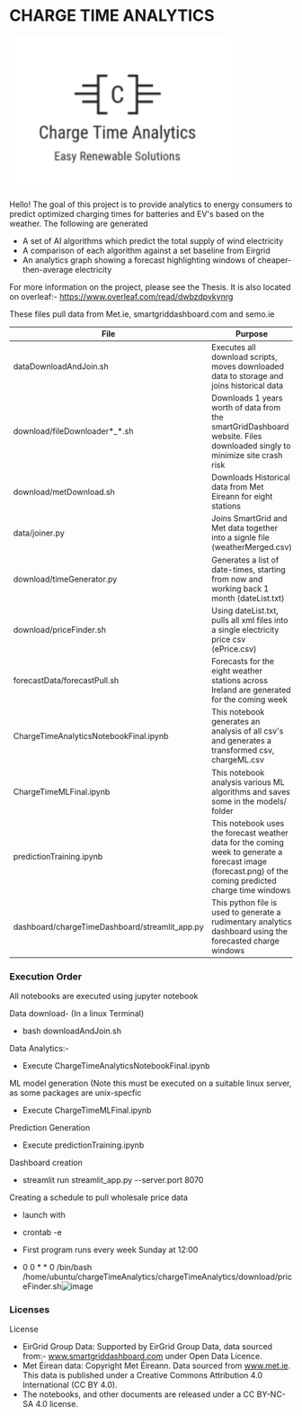 
# CHARGE TIME ANALYTICS 


![image](https://github.com/kevinTheQuigley/chargeTimeAnalytics/blob/master/dashboard/chargeTimeDashboard/chargeTimeAnalytics.png)


Hello! 
The goal of this project is to provide analytics to energy consumers to predict optimized charging times for batteries and EV's based on the weather.
The following are generated
- A set of AI algorithms which predict the total supply of wind electricity
- A comparison of each algorithm against a set baseline from Eirgrid
- An analytics graph showing a forecast highlighting windows of cheaper-then-average electricity 


For more information on the project, please see the Thesis. It is also located on overleaf:- 
https://www.overleaf.com/read/dwbzdpvkynrg

These files pull data from Met.ie, smartgriddashboard.com and semo.ie 

| File | Purpose |
|------|---------|
| dataDownloadAndJoin.sh | Executes all download scripts, moves downloaded data to storage and joins historical data |
| download/fileDownloader*_*.sh | Downloads 1 years worth of data from the smartGridDashboard website. Files downloaded singly to minimize site crash risk |
| download/metDownload.sh | Downloads Historical data from Met Eireann for eight stations |
| data/joiner.py | Joins SmartGrid and Met data together into a signle file (weatherMerged.csv) |
| download/timeGenerator.py | Generates a list of date-times, starting from now and working back 1 month (dateList.txt) |
| download/priceFinder.sh | Using dateList.txt, pulls all xml files into a single electricity price csv (ePrice.csv) |
| forecastData/forecastPull.sh | Forecasts for the eight weather stations across Ireland are generated for the coming week |
| ChargeTimeAnalyticsNotebookFinal.ipynb | This notebook generates an analysis of all csv's and generates a transformed csv, chargeML.csv|
| ChargeTimeMLFinal.ipynb | This notebook analysis various ML algorithms and saves some in the models/ folder |
| predictionTraining.ipynb | This notebook uses the forecast weather data for the coming week to generate a forecast image (forecast.png) of the coming predicted charge time windows |
| dashboard/chargeTimeDashboard/streamlit_app.py | This python file is used to generate a rudimentary analytics dashboard using the forecasted charge windows |


### Execution Order
All notebooks are executed using jupyter notebook

Data download- (In a linux Terminal) 
- bash downloadAndJoin.sh

Data Analytics:- 
- Execute ChargeTimeAnalyticsNotebookFinal.ipynb

ML model generation (Note this must be executed on a suitable linux server, as some packages are unix-specfic
- Execute ChargeTimeMLFinal.ipynb

Prediction Generation
- Execute predictionTraining.ipynb

Dashboard creation
- streamlit run streamlit_app.py --server.port 8070

Creating a schedule to pull wholesale price data 
- launch with
- crontab -e

- First program runs every week Sunday at 12:00
- 0 0 * * 0 /bin/bash /home/ubuntu/chargeTimeAnalytics/chargeTimeAnalytics/download/priceFinder.sh![image](https://user-images.githubusercontent.com/65398673/184603255-567a5c4a-6372-4a0e-84e6-484f839b33ae.png)




### Licenses
License
- EirGrid Group Data: Supported by EirGrid Group Data, data sourced from:- www.smartgriddashboard.com under Open Data Licence.
- Met Éirean data: Copyright Met Éireann. Data sourced from  www.met.ie. This data is published under a Creative Commons Attribution 4.0 International (CC BY 4.0).
- The notebooks, and other documents are released under a CC BY-NC-SA 4.0 license. 

